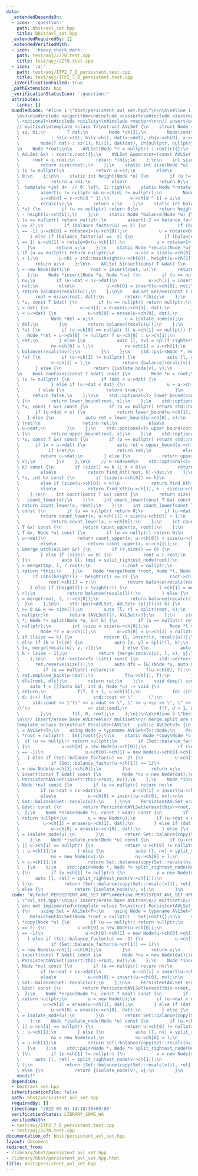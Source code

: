 ```yaml
---
data:
  _extendedDependsOn:
  - icon: ':question:'
    path: bbst/avl_set.hpp
    title: bbst/avl_set.hpp
  _extendedRequiredBy: []
  _extendedVerifiedWith:
  - icon: ':heavy_check_mark:'
    path: test/aoj/2270.test.cpp
    title: test/aoj/2270.test.cpp
  - icon: ':x:'
    path: test/aoj/ITP2_7_D_persistent.test.cpp
    title: test/aoj/ITP2_7_D_persistent.test.cpp
  _isVerificationFailed: true
  _pathExtension: hpp
  _verificationStatusIcon: ':question:'
  attributes:
    links: []
  bundledCode: "#line 1 \"bbst/persistent_avl_set.hpp\"\n\n\n\n#line 1 \"bbst/avl_set.hpp\"\
    \n\n\n\n#include <algorithm>\n#include <cassert>\n#include <iostream>\n#include\
    \ <optional>\n#include <utility>\n#include <vector>\n\n// insert/erase base AVLtree\n\
    // multiset\ntemplate <class T>\nstruct AVLSet {\n    struct Node {\n        int\
    \ sz, hi;\n        T dat;\n        Node *ch[2];\n        Node(const Node *x)\n\
    \            : sz(x->sz), hi(x->hi), dat(x->dat), ch{x->ch[0], x->ch[1]} {};\n\
    \        Node(T dat) : sz(1), hi(1), dat(dat), ch{nullptr, nullptr} {};\n    };\n\
    \n    Node *root;\n\n    AVLSet(Node *r = nullptr) : root(r){};\n    AVLSet(const\
    \ AVLSet &x) : root(x.root){};\n    AVLSet &operator=(const AVLSet &x) {\n   \
    \     root = x.root;\n        return *this;\n    };\n\n    int size() const {\n\
    \        return size(root);\n    };\n    static int size(Node *u) {\n        if\
    \ (u != nullptr)\n            return u->sz;\n        else\n            return\
    \ 0;\n    };\n\n    static int height(Node *u) {\n        if (u != nullptr)\n\
    \            return u->hi;\n        else\n            return 0;\n    };\n\n  \
    \  template <int d>  // 0: left, 1: right\n    static Node *rotate(Node *u) {\n\
    \        assert(u != nullptr && u->ch[d] != nullptr);\n        Node *v = u->ch[d];\n\
    \        u->ch[d] = v->ch[d ^ 1];\n        v->ch[d ^ 1] = u;\n        recalc(u);\n\
    \        recalc(v);\n        return v;\n    };\n    static int balance_factor(Node\
    \ *u) {\n        if (u == nullptr) return 0;\n        return height(u->ch[0])\
    \ - height(u->ch[1]);\n    };\n    static Node *balance(Node *u) {\n        if\
    \ (u == nullptr) return nullptr;\n        assert(-2 <= balance_factor(u) && balance_factor(u)\
    \ <= 2);\n        if (balance_factor(u) == 2) {\n            if (balance_factor(u->ch[0])\
    \ == -1) u->ch[0] = rotate<1>(u->ch[0]);\n            u = rotate<0>(u);\n    \
    \    } else if (balance_factor(u) == -2) {\n            if (balance_factor(u->ch[1])\
    \ == 1) u->ch[1] = rotate<0>(u->ch[1]);\n            u = rotate<1>(u);\n     \
    \   }\n        return u;\n    };\n    static Node *recalc(Node *u) {\n       \
    \ if (u == nullptr) return nullptr;\n        u->sz = size(u->ch[0]) + size(u->ch[1])\
    \ + 1;\n        u->hi = std::max(height(u->ch[0]), height(u->ch[1])) + 1;\n  \
    \      return u;\n    };\n\n    AVLSet &insert(const T &dat) {\n        Node *u\
    \ = new Node(dat);\n        root = insert(root, u);\n        return *this;\n \
    \   };\n    Node *insert(Node *u, Node *nv) {\n        if (u == nullptr) return\
    \ nv;\n        if (u->dat < nv->dat)\n            u->ch[1] = insert(u->ch[1],\
    \ nv);\n        else\n            u->ch[0] = insert(u->ch[0], nv);\n\n       \
    \ return balance(recalc(u));\n    };\n\n    AVLSet &erase(const T &dat) {\n  \
    \      root = erase(root, dat);\n        return *this;\n    };\n    Node *erase(Node\
    \ *u, const T &dat) {\n        if (u == nullptr) return nullptr;\n        if (u->dat\
    \ < dat) {\n            u->ch[1] = erase(u->ch[1], dat);\n        } else if (dat\
    \ < u->dat) {\n            u->ch[0] = erase(u->ch[0], dat);\n        } else {\n\
    \            Node *del = u;\n            u = isolate_node(u);\n            delete\
    \ del;\n        }\n        return balance(recalc(u));\n    };\n    Node *isolate_node(Node\
    \ *u) {\n        if (u->ch[0] == nullptr || u->ch[1] == nullptr) {\n         \
    \   Node *ret = u->ch[0] != nullptr ? u->ch[0] : u->ch[1];\n            return\
    \ ret;\n        } else {\n            auto [l, nv] = split_rightest_node(u->ch[0]);\n\
    \            nv->ch[0] = l;\n            nv->ch[1] = u->ch[1];\n            return\
    \ balance(recalc(nv));\n        }\n    };\n    std::pair<Node *, Node *> split_rightest_node(Node\
    \ *v) {\n        if (v->ch[1] != nullptr) {\n            auto [l, ret] = split_rightest_node(v->ch[1]);\n\
    \            v->ch[1] = l;\n            return {balance(recalc(v)), ret};\n  \
    \      } else {\n            return {isolate_node(v), v};\n        }\n    };\n\
    \n    bool contains(const T &dat) const {\n        Node *u = root;\n        while\
    \ (u != nullptr) {\n            if (dat < u->dat) {\n                u = u->ch[0];\n\
    \            } else if (u->dat < dat) {\n                u = u->ch[1];\n     \
    \       } else {\n                return true;\n            }\n        }\n   \
    \     return false;\n    };\n\n    std::optional<T> lower_bound(const T &x) const\
    \ {\n        return lower_bound(root, x);\n    };\n    std::optional<T> lower_bound(Node\
    \ *u, const T &x) const {\n        if (u == nullptr) return std::nullopt;\n  \
    \      if (u->dat < x) {\n            return lower_bound(u->ch[1], x);\n     \
    \   } else {\n            auto ret = lower_bound(u->ch[0], x);\n            if\
    \ (ret)\n                return ret;\n            else\n                return\
    \ u->dat;\n        }\n    };\n    std::optional<T> upper_bound(const T &x) const\
    \ {\n        return upper_bound(root, x);\n    };\n    std::optional<T> upper_bound(Node\
    \ *u, const T &x) const {\n        if (u == nullptr) return std::nullopt;\n  \
    \      if (x < u->dat) {\n            auto ret = upper_bound(u->ch[0], x);\n \
    \           if (ret)\n                return ret;\n            else\n        \
    \        return u->dat;\n        } else {\n            return upper_bound(u->ch[1],\
    \ x);\n        }\n    };\n\n    // 0-indexed\n    std::optional<T> find_Kth(int\
    \ k) const {\n        if (size() <= k || k < 0)\n            return std::nullopt;\n\
    \        else\n            return find_Kth(root, k)->dat;\n    };\n    Node *find_Kth(Node\
    \ *u, int k) const {\n        if (size(u->ch[0]) == k)\n            return u;\n\
    \        else if (size(u->ch[0]) > k)\n            return find_Kth(u->ch[0], k);\n\
    \        else\n            return find_Kth(u->ch[1], k - size(u->ch[0]) - 1);\n\
    \    };\n\n    int count(const T &x) const {\n        return size() - count_upper(x)\
    \ - count_lower(x);\n    };\n    int count_lower(const T &x) const {\n       \
    \ return count_lower(x, root);\n    };\n    int count_lower(const T &x, Node *u)\
    \ const {\n        if (u == nullptr) return 0;\n        if (u->dat < x)\n    \
    \        return count_lower(x, u->ch[1]) + size(u->ch[0]) + 1;\n        else\n\
    \            return count_lower(x, u->ch[0]);\n    };\n    int count_upper(const\
    \ T &x) const {\n        return count_upper(x, root);\n    };\n    int count_upper(const\
    \ T &x, Node *u) const {\n        if (u == nullptr) return 0;\n        if (x <\
    \ u->dat)\n            return count_upper(x, u->ch[0]) + size(u->ch[1]) + 1;\n\
    \        else\n            return count_upper(x, u->ch[1]);\n    };\n\n    AVLSet\
    \ &merge_with(AVLSet &r) {\n        if (r.size() == 0) {\n            return *this;\n\
    \        } else if (size() == 0) {\n            root = r.root;\n        } else\
    \ {\n            auto [l, tmp] = split_rightest_node(root);\n            root\
    \ = merge(tmp, l, r.root);\n            r.root = nullptr;\n        }\n       \
    \ return *this;\n    };\n    Node *merge(Node *root, Node *l, Node *r) {\n   \
    \     if (abs(height(l) - height(r)) <= 2) {\n            root->ch[0] = l;\n \
    \           root->ch[1] = r;\n            return balance(recalc(root));\n    \
    \    } else if (height(l) > height(r)) {\n            l->ch[1] = merge(root, l->ch[1],\
    \ r);\n            return balance(recalc(l));\n        } else {\n            r->ch[0]\
    \ = merge(root, l, r->ch[0]);\n            return balance(recalc(r));\n      \
    \  }\n    };\n\n    std::pair<AVLSet, AVLSet> split(int k) {\n        assert(k\
    \ >= 0 && k <= size());\n        auto [l, r] = split(root, k);\n        root =\
    \ nullptr;\n        return {AVLSet(l), AVLSet(r)};\n    };\n    std::pair<Node\
    \ *, Node *> split(Node *u, int k) {\n        if (u == nullptr) return {nullptr,\
    \ nullptr};\n        int lsize = size(u->ch[0]);\n        Node *l = u->ch[0];\n\
    \        Node *r = u->ch[1];\n        u->ch[0] = u->ch[1] = nullptr;\n       \
    \ if (lsize == k) {\n            return {l, insert(r, recalc(u))};\n        }\
    \ else if (k < lsize) {\n            auto [x, y] = split(l, k);\n            return\
    \ {x, merge(recalc(u), y, r)};\n        } else {\n            auto [x, y] = split(r,\
    \ k - lsize - 1);\n            return {merge(recalc(u), l, x), y};\n        }\n\
    \    };\n\n    std::vector<T> list() const {\n        std::vector<T> ret;\n  \
    \      ret.reserve(size());\n        auto dfs = [&](Node *u, auto &&f) {\n   \
    \         if (u == nullptr) return;\n            f(u->ch[0], f);\n           \
    \ ret.emplace_back(u->dat);\n            f(u->ch[1], f);\n        };\n       \
    \ dfs(root, dfs);\n        return ret;\n    };\n    void dump() const {\n    \
    \    auto f = [](auto &&f, int d, Node *u) -> void {\n            if (u == nullptr)\
    \ return;\n            f(f, d + 1, u->ch[1]);\n            for (int i = 0; i <\
    \ d; i++) {\n                std::cout << \"      \";\n            }\n       \
    \     std::cout << \"(\" << u->dat << \", \" << u->sz << \", \" << u->hi << \"\
    )\"\n                      << std::endl;\n            f(f, d + 1, u->ch[0]);\n\
    \        };\n        f(f, 0, root);\n    };\n};\n\n\n#line 5 \"bbst/persistent_avl_set.hpp\"\
    \n\n// insert/erase base AVLtree\n// multiset\n// merge,split are not implemented\n\
    template <class T>\nstruct PersistentAVLSet : public AVLSet<T> {\n    using Set\
    \ = AVLSet<T>;\n    using Node = typename AVLSet<T>::Node;\n    PersistentAVLSet(Node\
    \ *root = nullptr) : Set(root){};\n\n    static Node *copy(Node *u) {\n      \
    \  if (u == nullptr) return nullptr;\n        if (Set::balance_factor(u) == 2)\
    \ {\n            u->ch[0] = new Node(u->ch[0]);\n            if (Set::balance_factor(u->ch[0])\
    \ == -1)\n                u->ch[0]->ch[1] = new Node(u->ch[0]->ch[1]);\n     \
    \   } else if (Set::balance_factor(u) == -2) {\n            u->ch[1] = new Node(u->ch[1]);\n\
    \            if (Set::balance_factor(u->ch[1]) == 1)\n                u->ch[1]->ch[0]\
    \ = new Node(u->ch[1]->ch[0]);\n        }\n        return u;\n    };\n\n    PersistentAVLSet\
    \ insert(const T &dat) const {\n        Node *nv = new Node(dat);\n        return\
    \ PersistentAVLSet(insert(this->root, nv));\n    };\n    Node *insert(Node *u,\
    \ Node *nv) const {\n        if (u == nullptr) return nv;\n        u = new Node(u);\n\
    \        if (u->dat < nv->dat)\n            u->ch[1] = insert(u->ch[1], nv);\n\
    \        else\n            u->ch[0] = insert(u->ch[0], nv);\n\n        return\
    \ Set::balance(Set::recalc(u));\n    };\n\n    PersistentAVLSet erase(const T\
    \ &dat) const {\n        return PersistentAVLSet(erase(this->root, dat));\n  \
    \  };\n    Node *erase(Node *u, const T &dat) const {\n        if (u == nullptr)\
    \ return nullptr;\n        u = new Node(u);\n        if (u->dat < dat) {\n   \
    \         u->ch[1] = erase(u->ch[1], dat);\n        } else if (dat < u->dat) {\n\
    \            u->ch[0] = erase(u->ch[0], dat);\n        } else {\n            u\
    \ = isolate_node(u);\n        }\n        return Set::balance(copy(Set::recalc(u)));\n\
    \    };\n    Node *isolate_node(Node *u) const {\n        if (u->ch[0] == nullptr\
    \ || u->ch[1] == nullptr) {\n            return u->ch[0] != nullptr ? u->ch[0]\
    \ : u->ch[1];\n        } else {\n            auto [l, nv] = split_rightest_node(u->ch[0]);\n\
    \            nv = new Node(nv);\n            nv->ch[0] = l;\n            nv->ch[1]\
    \ = u->ch[1];\n            return Set::balance(copy(Set::recalc(nv)));\n     \
    \   }\n    };\n    std::pair<Node *, Node *> split_rightest_node(Node *v) const\
    \ {\n        if (v->ch[1] != nullptr) {\n            v = new Node(v);\n      \
    \      auto [l, ret] = split_rightest_node(v->ch[1]);\n            v->ch[1] =\
    \ l;\n            return {Set::balance(copy(Set::recalc(v))), ret};\n        }\
    \ else {\n            return {isolate_node(v), v};\n        }\n    };\n};\n\n\n"
  code: "#ifndef PERSISTENT_AVL_SET_HPP\n#define PERSISTENT_AVL_SET_HPP\n\n#include\
    \ \"avl_set.hpp\"\n\n// insert/erase base AVLtree\n// multiset\n// merge,split\
    \ are not implemented\ntemplate <class T>\nstruct PersistentAVLSet : public AVLSet<T>\
    \ {\n    using Set = AVLSet<T>;\n    using Node = typename AVLSet<T>::Node;\n\
    \    PersistentAVLSet(Node *root = nullptr) : Set(root){};\n\n    static Node\
    \ *copy(Node *u) {\n        if (u == nullptr) return nullptr;\n        if (Set::balance_factor(u)\
    \ == 2) {\n            u->ch[0] = new Node(u->ch[0]);\n            if (Set::balance_factor(u->ch[0])\
    \ == -1)\n                u->ch[0]->ch[1] = new Node(u->ch[0]->ch[1]);\n     \
    \   } else if (Set::balance_factor(u) == -2) {\n            u->ch[1] = new Node(u->ch[1]);\n\
    \            if (Set::balance_factor(u->ch[1]) == 1)\n                u->ch[1]->ch[0]\
    \ = new Node(u->ch[1]->ch[0]);\n        }\n        return u;\n    };\n\n    PersistentAVLSet\
    \ insert(const T &dat) const {\n        Node *nv = new Node(dat);\n        return\
    \ PersistentAVLSet(insert(this->root, nv));\n    };\n    Node *insert(Node *u,\
    \ Node *nv) const {\n        if (u == nullptr) return nv;\n        u = new Node(u);\n\
    \        if (u->dat < nv->dat)\n            u->ch[1] = insert(u->ch[1], nv);\n\
    \        else\n            u->ch[0] = insert(u->ch[0], nv);\n\n        return\
    \ Set::balance(Set::recalc(u));\n    };\n\n    PersistentAVLSet erase(const T\
    \ &dat) const {\n        return PersistentAVLSet(erase(this->root, dat));\n  \
    \  };\n    Node *erase(Node *u, const T &dat) const {\n        if (u == nullptr)\
    \ return nullptr;\n        u = new Node(u);\n        if (u->dat < dat) {\n   \
    \         u->ch[1] = erase(u->ch[1], dat);\n        } else if (dat < u->dat) {\n\
    \            u->ch[0] = erase(u->ch[0], dat);\n        } else {\n            u\
    \ = isolate_node(u);\n        }\n        return Set::balance(copy(Set::recalc(u)));\n\
    \    };\n    Node *isolate_node(Node *u) const {\n        if (u->ch[0] == nullptr\
    \ || u->ch[1] == nullptr) {\n            return u->ch[0] != nullptr ? u->ch[0]\
    \ : u->ch[1];\n        } else {\n            auto [l, nv] = split_rightest_node(u->ch[0]);\n\
    \            nv = new Node(nv);\n            nv->ch[0] = l;\n            nv->ch[1]\
    \ = u->ch[1];\n            return Set::balance(copy(Set::recalc(nv)));\n     \
    \   }\n    };\n    std::pair<Node *, Node *> split_rightest_node(Node *v) const\
    \ {\n        if (v->ch[1] != nullptr) {\n            v = new Node(v);\n      \
    \      auto [l, ret] = split_rightest_node(v->ch[1]);\n            v->ch[1] =\
    \ l;\n            return {Set::balance(copy(Set::recalc(v))), ret};\n        }\
    \ else {\n            return {isolate_node(v), v};\n        }\n    };\n};\n\n\
    #endif"
  dependsOn:
  - bbst/avl_set.hpp
  isVerificationFile: false
  path: bbst/persistent_avl_set.hpp
  requiredBy: []
  timestamp: '2022-09-01 14:18:35+09:00'
  verificationStatus: LIBRARY_SOME_WA
  verifiedWith:
  - test/aoj/ITP2_7_D_persistent.test.cpp
  - test/aoj/2270.test.cpp
documentation_of: bbst/persistent_avl_set.hpp
layout: document
redirect_from:
- /library/bbst/persistent_avl_set.hpp
- /library/bbst/persistent_avl_set.hpp.html
title: bbst/persistent_avl_set.hpp
---
```

